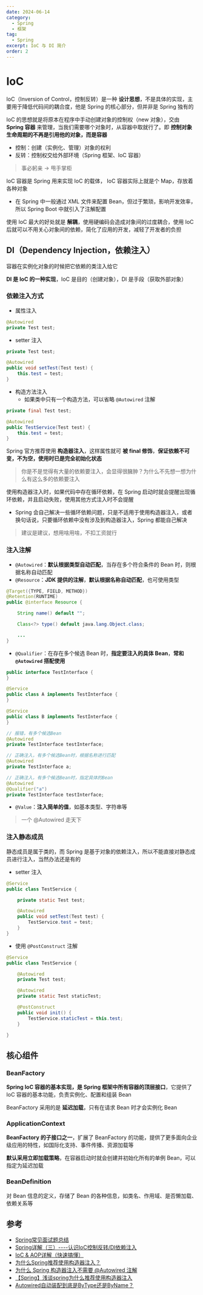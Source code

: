 ```yaml
---
date: 2024-06-14
category:
  - Spring
  - 框架
tag:
  - Spring
excerpt: IoC 与 DI 简介
order: 2
---
```


# IoC

IoC（Inversion of Control，控制反转）是一种 **设计思想**，不是具体的实现，主要用于降低代码间的耦合度，他是 Spring 的核心部分，但并非是 Spring 独有的

IoC 的思想就是将原本在程序中手动创建对象的控制权（new 对象），交由 **Spring 容器** 来管理，当我们需要哪个对象时，从容器中取就行了。即 **控制对象生命周期的不再是引用他的对象，而是容器**

- 控制：创建（实例化、管理）对象的权利
- 反转：控制权交给外部环境（Spring 框架、IoC 容器）

> 事必躬亲 -> 甩手掌柜

IoC 容器是 Spring 用来实现 IoC 的载体， IoC 容器实际上就是个 Map，存放着各种对象

- 在 Spring 中一般通过 XML 文件来配置 Bean，但过于繁琐，影响开发效率，所以 Spring Boot 中就引入了注解配置

使用 IoC 最大的好处就是 **解耦**，使用硬编码会造成对象间的过度耦合，使用 IoC 后就可以不用关心对象间的依赖，简化了应用的开发，减轻了开发者的负担

## DI（Dependency Injection，依赖注入）

容器在实例化对象的时候把它依赖的类注入给它

**DI 是 IoC 的一种实现**，IoC 是目的（创建对象），DI 是手段（获取外部对象）

### 依赖注入方式

- 属性注入

```java
@Autowired
private Test test;
```

- setter 注入

```java
private Test test;

@Autowired
public void setTest(Test test) {
    this.test = test;
}
```

- 构造方法注入
  - 如果类中只有一个构造方法，可以省略 `@Autowired` 注解

```java
private final Test test;

@Autowired
public TestService(Test test) {
    this.test = test;
}
```

Spring 官方推荐使用 **构造器注入**，这样属性就可 **被 final 修饰**，**保证依赖不可变，不为空，使用时已是完全初始化状态**

> 你是不是觉得有大量的依赖要注入，会显得很臃肿？为什么不先想一想为什么有这么多的依赖要注入

使用构造器注入时，如果代码中存在循环依赖，在 Spring 启动时就会提醒出现循环依赖，并且启动失败，使用其他方式注入时不会提醒

- Spring 会自己解决一些循环依赖问题，只是不适用于使用构造器注入，或者换句话说，只要循环依赖中没有涉及到构造器注入，Spring 都能自己解决

> 建议是建议，想用啥用啥，不扣工资就行

### 注入注解

- `@Autowired`：**默认根据类型自动匹配**，当存在多个符合条件的 Bean 时，则根据名称自动匹配
- `@Resource`：**JDK 提供的注解**，**默认根据名称自动匹配**，也可使用类型

```java
@Target({TYPE, FIELD, METHOD})
@Retention(RUNTIME)
public @interface Resource {

    String name() default "";

    Class<?> type() default java.lang.Object.class;

    ...
}
```

- `@Qualifier`：在存在多个候选 Bean 时，**指定要注入的具体 Bean**，**常和 `@Autowired` 搭配使用**

```java
public interface TestInterface {
}

@Service
public class A implements TestInterface {
}

@Service
public class B implements TestInterface {
}
```

```java
// 报错，有多个候选Bean
@Autowired
private TestInterface testInterface;

// 正确注入，有多个候选Bean时，根据名称进行匹配
@Autowired
private TestInterface a;

// 正确注入，有多个候选Bean时，指定具体的Bean
@Autowired
@Qualifier("a")
private TestInterface testInterface;
```

- `@Value`：**注入简单的值**，如基本类型、字符串等

> 一个 @Autowired 走天下

### 注入静态成员

静态成员是属于类的，而 Spring 是基于对象的依赖注入，所以不能直接对静态成员进行注入，当然办法还是有的

- setter 注入

```java
@Service
public class TestService {

    private static Test test;

    @Autowired
    public void setTest(Test test) {
        TestService.test = test;
    }
}
```

- 使用 `@PostConstruct` 注解

```java
@Service
public class TestService {

    @Autowired
    private Test test;

    @Autowired
    private static Test staticTest;

    @PostConstruct
    public void init() {
        TestService.staticTest = this.test;
    }

}
```

## 核心组件

### BeanFactory

**Spring IoC 容器的基本实现，是 Spring 框架中所有容器的顶层接口**，它提供了 IoC 容器的基本功能，负责实例化、配置和组装 Bean

BeanFactory 采用的是 **延迟加载**，只有在请求 Bean 时才会实例化 Bean

### ApplicationContext

**BeanFactory 的子接口之一**，扩展了 BeanFactory 的功能，提供了更多面向企业级应用的特性，如国际化支持、事件传播、资源加载等

**默认采用立即加载策略**，在容器启动时就会创建并初始化所有的单例 Bean，可以指定为延迟加载

### BeanDefinition

对 Bean 信息的定义，存储了 Bean 的各种信息，如类名、作用域、是否懒加载、依赖关系等

## 参考

- [Spring常见面试题总结](https://javaguide.cn/system-design/framework/spring/spring-knowledge-and-questions-summary.html)
- [Spring详解（三）----认识IoC控制反转/DI依赖注入](https://www.cnblogs.com/tanghaorong/p/13364634.html)
- [IoC & AOP详解（快速搞懂）](https://javaguide.cn/system-design/framework/spring/ioc-and-aop.html)
- [为什么Spring推荐使用构造器注入？](https://www.cnblogs.com/WWWHHHJJJBlog/p/17896605.html)
- [为什么 Spring 构造器注入不需要 @Autowired 注解](https://www.cnblogs.com/changtong1819/p/15621965.html)
- [【Spring】浅谈spring为什么推荐使用构造器注入](https://www.cnblogs.com/joemsu/p/7688307.html)
- [Autowired自动装配到底是ByType还是ByName？](https://blog.csdn.net/m0_46472175/article/details/106770325)
